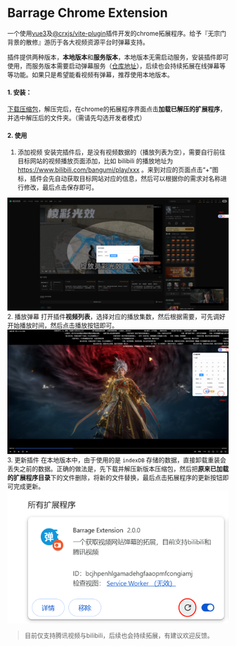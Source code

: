 # Barrage Chrome Extension

一个使用[vue3](https://cn.vuejs.org/)及[@crxjs/vite-plugin](https://github.com/crxjs/chrome-extension-tools)插件开发的chrome拓展程序。给予『无宗门背景的散修』游历于各大视频资源平台时弹幕支持。

插件提供两种版本，**本地版本**和**服务版本**，本地版本无需启动服务，安装插件即可使用，而服务版本需要启动弹幕服务（[仓库地址](https://github.com/moyu-king/barrage-service)），后续也会持续拓展在线弹幕等等功能。如果只是希望能看视频有弹幕，推荐使用本地版本。

#### 1. 安装：
[下载压缩包](https://github.com/moyu-king/barrage-chrome-extension/releases)，解压完后，在chrome的拓展程序界面点击**加载已解压的扩展程序**，并选中解压后的文件夹。（需请先勾选开发者模式）

#### 2. 使用
1. 添加视频
安装完插件后，是没有视频数据的（播放列表为空），需要自行前往目标网站的视频播放页面添加，比如 bilibili 的播放地址为 https://www.bilibili.com/bangumi/play/xxx 。来到对应的页面点击“+”图标，插件会先自动获取目标网站对应的信息，然后可以根据你的需求对名称进行修改，最后点击保存即可。

![添加视频](/images/add.png)
2. 播放弹幕
打开插件**视频列表**，选择对应的播放集数，然后根据需要，可先调好开始播放时间，然后点击播放按钮即可。
![播放弹幕](/images/barrage.png)
3. 更新插件
在本地版本中，由于使用的是 `indexDB` 存储的数据，直接卸载重装会丢失之前的数据。正确的做法是，先下载并解压新版本压缩包，然后把**原来已加载的扩展程序目录**下的文件删除，将新的文件替换，最后点击拓展程序的更新按钮即可完成更新。
![更新插件](/images/update.png)
> 目前仅支持腾讯视频与bilibili，后续也会持续拓展，有建议欢迎反馈。
